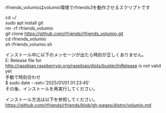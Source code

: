 rfriends_volumioはvolumio環境でrfriends3を動作させるスクリプトです  
  
cd ~/  
sudo apt install git  
rm -rf rfriends_volumio  
git clone https://github.com/rfriends/rfriends_volumio.git  
cd rfriends_volumio  
sh rfriends_volumio.sh  

インストール中に以下のメッセージが出たら時刻が正しくありません。  
E: Release file for http://raspbian.raspberrypi.org/raspbian/dists/buster/InRelease is not valid yet  
手動で時刻合わせ  
$ sudo date --set='2025/01/01 01:23:45'  
その後、インストールを再実行してください。  
  
インストール方法は以下を参照してください。  
https://github.com/rfriends/rfriends/blob/gh-pages/distro/volumio.md
  
